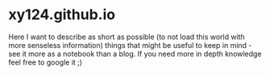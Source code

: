 xy124.github.io
===============
Here I want to describe as short as possible (to not load this world  with more senseless information) things that
might be useful to keep in mind - see it more as a notebook than a blog. If you need more in depth knowledge feel free to google it ;)

